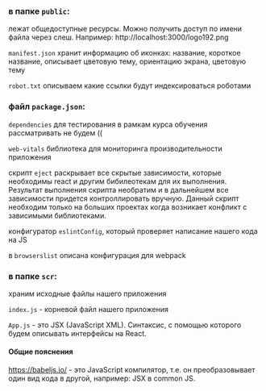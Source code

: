 ### в папке `public`:
лежат общедоступные ресурсы. Можно получить доступ по имени файла через слеш. Например: http://localhost:3000/logo192.png

`manifest.json` хранит информацию об иконках: название, короткое название, описывает цветовую тему, ориентацию экрана, цветовую тему

`robot.txt` описываем какие ссылки будут индексироваться роботами

### файл `package.json`:
`dependencies` для тестирования в рамкам курса обучения рассматривать не будем ((

`web-vitals` библиотека для мониторинга производительности приложения

скрипт `eject` раскрывает все скрытые зависимости, которые необходимы react и другим бибилеотекам для их выполнения. Результат выполнения скрипта необратим и в дальнейшем все зависимости придется контроллировать вручную. Данный скрипт необходим только на больших проектах когда возникает конфликт с зависимыми библиотеками.

конфигуратор `eslintConfig`, который проверяет написание нашего кода на JS

в `browserslist` описана конфигурация для webpack

### в папке `scr`:
храним исходные файлы нашего приложения

`index.js` - корневой файл нашего приложения

`App.js` - это JSX (JavaScript XML). Синтаксис, с помощью которого будем описывать интерфейсы на React.

#### Общие пояснения
https://babeljs.io/ - это JavaScript компилятор, т.е. он преобразовывает один вид кода в другой, например: JSX в common JS.